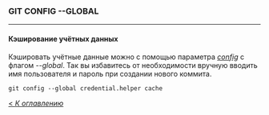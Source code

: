 ### GIT CONFIG --GLOBAL
---

#### **Кэширование учётных данных**

Кэшировать учётные данные можно с помощью параметра *[config](gitconfig.md "Функция git config")* с флагом *--global*. Так вы избавитесь от необходимости вручную вводить имя пользователя и пароль при создании нового коммита.

```
git config --global credential.helper cache
```
[< *К оглавлению*](readme.md)